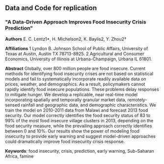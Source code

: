 ## Data and Code for replication
### "A Data-Driven Approach Improves Food Insecurity Crisis Prediction"

**Authors**
E. C. Lentz1*, H. Michelson2, K. Baylis2, Y. Zhou2†

**Affiliations**
1	Lyndon B. Johnson School of Public Affairs, University of Texas at Austin, Austin TX 78713-8925.
2	Agricultural and Consumer Economics, University of Illinois at Urbana-Champaign, Urbana IL 61801.


**Abstract**
Globally, over 800 million people are food insecure. Current methods for identifying food insecurity crises are not based on statistical models and fail to systematically incorporate readily available data on prices, weather, and demographics. As a result, policymakers cannot rapidly identify food insecure populations. These problems delay responses to mitigate hunger. We develop a replicable, near real-time model incorporating spatially and temporally granular market data, remotely-sensed rainfall and geographic data, and demographic characteristics. We train the model on 2010-2011 data from Malawi and forecast 2013 food security.  Our model correctly identifies the food security status of 83 to 99% of the most food insecure village clusters in 2013, depending on the food security measure, while the prevailing approach correctly identifies between 0 and 10%. Our results show the power of modeling food insecurity to provide early warning and suggest model-driven approaches could dramatically improve food insecurity crisis response. 

**Keywords**: food insecurity, crisis, prediction, early warning, Sub-Saharan Africa, famine
